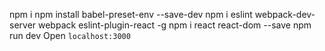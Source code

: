 npm i
npm install babel-preset-env --save-dev
npm i eslint webpack-dev-server webpack eslint-plugin-react -g
npm i react react-dom --save
npm run dev
Open `localhost:3000`